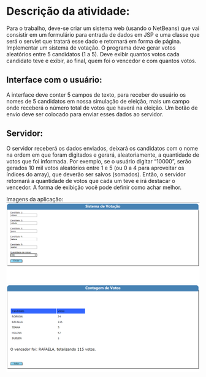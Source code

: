 # Descrição da atividade:
Para o trabalho, deve-se criar um sistema web (usando o NetBeans) que vai consistir em um
formulário para entrada de dados em JSP e uma classe que será o servlet que tratará esse dado e
retornará em forma de página.
Implementar um sistema de votação. O programa deve gerar votos aleatórios entre 5
candidatos (1 a 5). Deve exibir quantos votos cada candidato teve e exibir, ao final, quem
foi o vencedor e com quantos votos.

## Interface com o usuário:
A interface deve conter 5 campos de texto, para receber do usuário os nomes de 5 candidatos em nossa
simulação de eleição, mais um campo onde receberá o número total de votos que haverá na eleição.
Um botão de envio deve ser colocado para enviar esses dados ao servidor.

## Servidor:
O servidor receberá os dados enviados, deixará os candidatos com o nome na ordem em que foram
digitados e gerará, aleatoriamente, a quantidade de votos que foi informada. Por exemplo, se o usuário
digitar “10000”, serão gerados 10 mil votos aleatórios entre 1 e 5 (ou 0 a 4 para aproveitar os índices do
array), que deverão ser salvos (somados).
Então, o servidor retornará a quantidade de votos que cada um teve e irá destacar o vencedor. A forma de
exibição você pode definir como achar melhor.

Imagens da aplicação:
<img src="/web/recursos/image/envio_dados.png">
<br>
<img src="/web/recursos/image/resultado.png">
<br>
